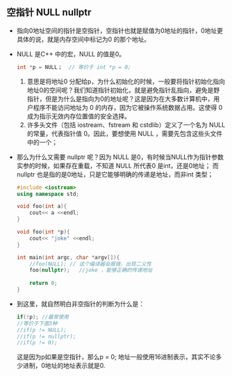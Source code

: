 ## 空指针 NULL nullptr
- 指向0地址空间的指针是空指针，空指针也就是赋值为0地址的指针，0地址更具体的说，就是内存空间中标记为0 的那个地址。
- NULL 是C++ 中的宏，NULL 的值是0。
    ```cpp
    int *p = NULL；  // 等价于 int *p = 0;
    ```
    1. 意思是将地址0 分配给p，为什么初始化的时候，一般要将指针初始化指向地址0的空间呢？我们知道指针初始化，就是避免指针乱指向，避免是野指针，但是为什么是指向为0的地址呢？这是因为在大多数计算机中，用户程序不能访问地址为 0 的内存，因为它被操作系统数据占用。这使得 0 成为指示无效内存位置值的安全选择。  
    2. 许多头文件（包括 iostream、fstream 和 cstdlib）定义了一个名为 NULL 的常量，代表指针值 0。因此，要想使用 NULL ，需要先包含这些头文件中的一个； 

- 那么为什么又需要 nullptr 呢？因为 NULL 是0，有时候当NULL作为指针参数实参的时候，如果存在重载，不知道 NULL 所代表0 是int，还是0地址； 而 nullptr 也是指的是0地址，只是它能够明确的传递是地址，而非int 类型；
    ```cpp
    #include <iostream>
    using namespace std;
    
    void foo(int a){
        cout<< a <<endl;
    }
    
    void foo(int *p){
        cout<< "joke" <<endl;
    }
    
    int main(int argc, char *argv[]){
        //foo(NULL); // 这个编译器会报错，出现二义性
        foo(nullptr);   //joke ，能够正确的传递地址
        
        return 0;
    }
    ```
- 到这里，就自然明白非空指针的判断为什么是：
    ```cpp
    if(!p); //最常使用
    //等价于下面3种
    //if(p != NULL);
    //if(p != nullptr);
    //if(p != 0);
    ```
    这是因为p如果是空指针，那么p = 0; 地址一般使用16进制表示，其实不论多少进制，0地址的地址表示就是0.
